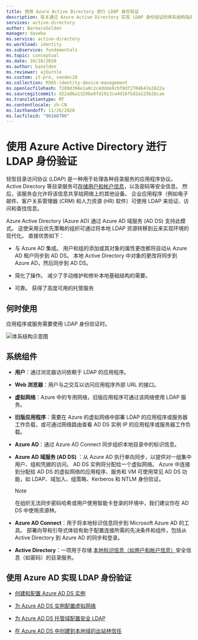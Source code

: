 ```yaml
---
title: 使用 Azure Active Directory 进行 LDAP 身份验证
description: 有关通过 Azure Active Directory 实现 LDAP 身份验证的体系结构指南。
services: active-directory
author: BarbaraSelden
manager: daveba
ms.service: active-directory
ms.workload: identity
ms.subservice: fundamentals
ms.topic: conceptual
ms.date: 10/10/2020
ms.author: baselden
ms.reviewer: ajburnle
ms.custom: it-pro, seodec18
ms.collection: M365-identity-device-management
ms.openlocfilehash: f209d394e1a0c2c4ddde9cbf8df2704647e2822a
ms.sourcegitcommit: d22a86a1329be8fd1913ce4d1bfbd2a125b2bcae
ms.translationtype: MT
ms.contentlocale: zh-CN
ms.lasthandoff: 11/26/2020
ms.locfileid: "96168706"
---
```

# <a name="ldap-authentication-with-azure-active-directory"></a>使用 Azure Active Directory 进行 LDAP 身份验证

轻型目录访问协议 (LDAP) 是一种用于处理各种目录服务的应用程序协议。 Active Directory 等目录服务可[存储用户和帐户信息](https://www.dnsstuff.com/active-directory-service-accounts)，以及密码等安全信息。 然后，该服务会允许将该信息共享给网络上的其他设备。 企业应用程序（例如电子邮件、客户关系管理器 (CRM) 和人力资源 (HR) 软件）可使用 LDAP 来验证、访问和查找信息。 

Azure Active Directory (Azure AD) 通过 Azure AD 域服务 (AD DS) 支持此模式。 这使采用云优先策略的组织可通过将本地 LDAP 资源转移到云来实现环境的现代化。 直接优势如下： 

* 与 Azure AD 集成。 用户和组的添加或其对象的属性更改都将自动从 Azure AD 租户同步到 AD DS。 本地 Active Directory 中对象的更改将同步到 Azure AD，然后同步到 AD DS。

* 简化了操作。 减少了手动维护和修补本地基础结构的需要。 

* 可靠。 获得了高度可用的托管服务 

## <a name="use-when"></a>何时使用

应用程序或服务需要使用 LDAP 身份验证时。

![体系结构示意图](./media/authentication-patterns/ldap-auth.png)

## <a name="components-of-system"></a>系统组件

* **用户**：通过浏览器访问依赖于 LDAP 的应用程序。

* **Web 浏览器**：用户与之交互以访问应用程序外部 URL 的接口。

* **虚拟网络**：Azure 中的专用网络，旧版应用程序可通过该网络使用 LDAP 服务。 

* **旧版应用程序**：需要在 Azure 的虚拟网络中部署 LDAP 的应用程序或服务器工作负载，或可通过网络路由查看 AD DS 实例 IP 的应用程序或服务器工作负载。 

* **Azure AD**：通过 Azure AD Connect 同步组织本地目录中的标识信息。

* **Azure AD 域服务 (AD DS)** ：从 Azure AD 执行单向同步，以提供对一组集中用户、组和凭据的访问。 AD DS 实例将分配给一个虚拟网络。 Azure 中连接到分配给 AD DS 的虚拟网络的应用程序、服务和 VM 可使用常见 AD DS 功能，如 LDAP、域加入、组策略、Kerberos 和 NTLM 身份验证。
   > [!NOTE]
   >  在组织无法同步密码哈希或用户使用智能卡登录的环境中，我们建议你在 AD DS 中使用资源林。 

* **Azure AD Connect**：用于将本地标识信息同步到 Microsoft Azure AD 的工具。 部署向导和引导式体验有助于配置连接所需的先决条件和组件，包括从 Active Directory 到 Azure AD 的同步和登录。 

* **Active Directory**：一项用于存储 [本地标识信息（如用户和帐户信息）](https://www.dnsstuff.com/active-directory-service-accounts)安全信息（如密码）的目录服务。

## <a name="implement-ldap-authentication-with-azure-ad"></a>使用 Azure AD 实现 LDAP 身份验证

* [创建和配置 Azure AD DS 实例](../../active-directory-domain-services/tutorial-create-instance.md) 

* [为 Azure AD DS 实例配置虚拟网络](../../active-directory-domain-services/tutorial-configure-networking.md) 

* [为 Azure AD DS 托管域配置安全 LDAP](../../active-directory-domain-services/tutorial-configure-ldaps.md) 

* [在 Azure AD DS 中创建到本地域的出站林信任](../../active-directory-domain-services/tutorial-create-forest-trust.md)

